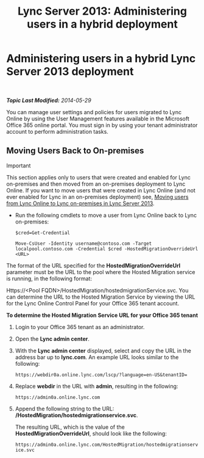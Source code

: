 ﻿---
title: 'Lync Server 2013: Administering users in a hybrid deployment'
TOCTitle: Administering users in a hybrid deployment
ms:assetid: 6924ed7b-30a9-4be7-b952-90655625f2c8
ms:mtpsurl: https://technet.microsoft.com/en-us/library/JJ204967(v=OCS.15)
ms:contentKeyID: 48184381
ms.date: 07/23/2014
mtps_version: v=OCS.15
---

<div data-xmlns="http://www.w3.org/1999/xhtml">

<div class="topic" data-xmlns="http://www.w3.org/1999/xhtml" data-msxsl="urn:schemas-microsoft-com:xslt" data-cs="http://msdn.microsoft.com/en-us/">

<div data-asp="http://msdn2.microsoft.com/asp">

# Administering users in a hybrid Lync Server 2013 deployment

</div>

<div id="mainSection">

<div id="mainBody">

<span> </span>

_**Topic Last Modified:** 2014-05-29_

You can manage user settings and policies for users migrated to Lync Online by using the User Management features available in the Microsoft Office 365 online portal. You must sign in by using your tenant administrator account to perform administration tasks.

<div>

## Moving Users Back to On-premises

<div class="alert">


> [!IMPORTANT]
> This section applies only to users that were created and enabled for Lync on-premises and then moved from an on-premises deployment to Lync Online. If you want to move users that were created in Lync Online (and not ever enabled for Lync in an on-premises deployment) see, <A href="lync-server-2013-moving-users-from-lync-online-to-lync-on-premises.md">Moving users from Lync Online to Lync on-premises in Lync Server 2013</A>.



</div>

  - Run the following cmdlets to move a user from Lync Online back to Lync on-premises:
    
        $cred=Get-Credential
    
        Move-CsUser -Identity username@contoso.com -Target localpool.contoso.com -Credential $cred -HostedMigrationOverrideUrl <URL>

The format of the URL specified for the **HostedMigrationOverrideUrl** parameter must be the URL to the pool where the Hosted Migration service is running, in the following format:

Https://\<Pool FQDN\>/HostedMigration/hostedmigrationService.svc. You can determine the URL to the Hosted Migration Service by viewing the URL for the Lync Online Control Panel for your Office 365 tenant account.

**To determine the Hosted Migration Service URL for your Office 365 tenant**

1.  Login to your Office 365 tenant as an administrator.

2.  Open the **Lync admin center**.

3.  With the **Lync admin center** displayed, select and copy the URL in the address bar up to **lync.com**. An example URL looks similar to the following:
    
    `https://webdir0a.online.lync.com/lscp/?language=en-US&tenantID=`

4.  Replace **webdir** in the URL with **admin**, resulting in the following:
    
    `https://admin0a.online.lync.com`

5.  Append the following string to the URL: **/HostedMigration/hostedmigrationservice.svc**.
    
    The resulting URL, which is the value of the **HostedMigrationOverrideUrl**, should look like the following:
    
    `https://admin0a.online.lync.com/HostedMigration/hostedmigrationservice.svc`

</div>

</div>

<span> </span>

</div>

</div>

</div>

